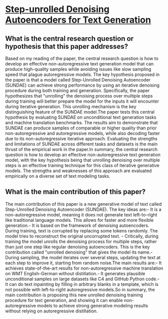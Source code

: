 # [Step-unrolled Denoising Autoencoders for Text Generation](https://arxiv.org/abs/2112.06749v3)

## What is the central research question or hypothesis that this paper addresses?

Based on my reading of the paper, the central research question is how to develop an effective non-autoregressive text generation model that can produce high-quality samples while avoiding issues like slow sampling speed that plague autoregressive models. The key hypothesis proposed in the paper is that a model called Step-Unrolled Denoising Autoencoder (SUNDAE) can achieve strong performance by using an iterative denoising procedure during both training and generation. Specifically, the paper hypothesizes that "unrolling" the denoising process over multiple steps during training will better prepare the model for the inputs it will encounter during iterative generation. This unrolling mechanism is the key distinguishing feature of the SUNDAE model.The paper tests this central hypothesis by evaluating SUNDAE on unconditional text generation tasks and machine translation benchmarks. The results aim to demonstrate that SUNDAE can produce samples of comparable or higher quality than prior non-autoregressive and autoregressive models, while also decoding faster due to its non-autoregressive iterative approach. Evaluating the strengths and limitations of SUNDAE across different tasks and datasets is the main thrust of the empirical work in the paper.In summary, the central research question is how to develop an effective non-autoregressive text generation model, with the key hypothesis being that unrolling denoising over multiple steps is an effective training technique for this class of iterative generative models. The strengths and weaknesses of this approach are evaluated empirically on a diverse set of text modeling tasks.


## What is the main contribution of this paper?

The main contribution of this paper is a new generative model of text called Step-Unrolled Denoising Autoencoder (SUNDAE). The key ideas are:- It is a non-autoregressive model, meaning it does not generate text left-to-right like traditional language models. This allows for faster and more flexible generation.- It is based on the framework of denoising autoencoders. During training, text is corrupted by replacing some tokens randomly. The model tries to reconstruct the original uncorrupted text. - Critically, during training the model unrolls the denoising process for multiple steps, rather than just one step like regular denoising autoencoders. This is the key contribution called "unrolled denoising" that gives the model its name.- During sampling, the model iterates over several steps, updating the text at each step to improve it, starting from random noise.The main results are:- It achieves state-of-the-art results for non-autoregressive machine translation on WMT English-German without distillation.- It generates plausible unconditional samples on large datasets like C4 and GitHub Python code.- It can do text inpainting by filling in arbitrary blanks in a template, which is not possible with left-to-right autoregressive models.So in summary, the main contribution is proposing this new unrolled denoising training procedure for text generation, and showing it can enable non-autoregressive models to achieve strong generative modeling results without relying on autoregressive distillation.
